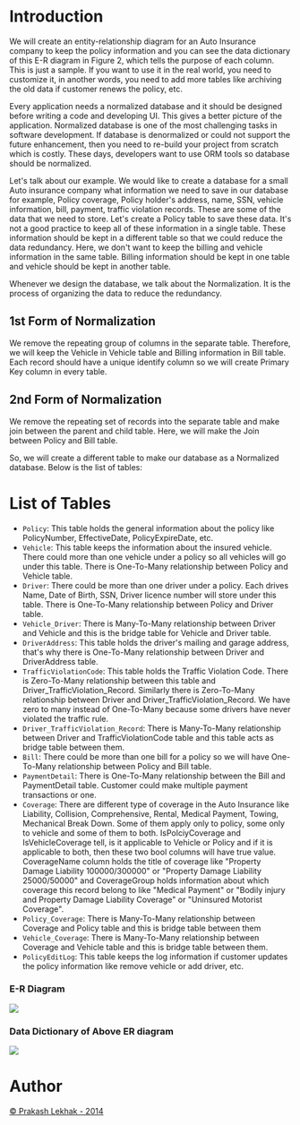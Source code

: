 # Introduction
We will create an entity-relationship diagram for an Auto Insurance company to keep the policy information and you can see the data dictionary of this E-R diagram in Figure 2, which tells the purpose of each column. This is just a sample. If you want to use it in the real world, you need to customize it, in another words, you need to add more tables like archiving the old data if customer renews the policy, etc.

Every application needs a normalized database and it should be designed before writing a code and developing UI. This gives a better picture of the application. Normalized database is one of the most challenging tasks in software development. If database is denormalized or could not support the future enhancement, then you need to re-build your project from scratch which is costly. These days, developers want to use ORM tools so database should be normalized.

Let's talk about our example. We would like to create a database for a small Auto insurance company what information we need to save in our database for example, Policy coverage, Policy holder's address, name, SSN, vehicle information, bill, payment, traffic violation records. These are some of the data that we need to store. Let's create a Policy table to save these data. It's not a good practice to keep all of these information in a single table. These information should be kept in a different table so that we could reduce the data redundancy. Here, we don't want to keep the billing and vehicle information in the same table. Billing information should be kept in one table and vehicle should be kept in another table.

Whenever we design the database, we talk about the Normalization. It is the process of organizing the data to reduce the redundancy.

## 1st Form of Normalization
We remove the repeating group of columns in the separate table. Therefore, we will keep the Vehicle in Vehicle table and Billing information in Bill table. Each record should have a unique identify column so we will create Primary Key column in every table.

## 2nd Form of Normalization
We remove the repeating set of records into the separate table and make join between the parent and child table. Here, we will make the Join between Policy and Bill table.

So, we will create a different table to make our database as a Normalized database. Below is the list of tables:

# List of Tables
- `Policy`: This table holds the general information about the policy like PolicyNumber, EffectiveDate, PolicyExpireDate, etc.
- `Vehicle`: This table keeps the information about the insured vehicle. There could more than one vehicle under a policy so all vehicles will go under this table. There is One-To-Many relationship between Policy and Vehicle table.
- `Driver`: There could be more than one driver under a policy. Each drives Name, Date of Birth, SSN, Driver licence number will store under this table. There is One-To-Many relationship between Policy and Driver table.
- `Vehicle_Driver`: There is Many-To-Many relationship between Driver and Vehicle and this is the bridge table for Vehicle and Driver table.
- `DriverAddress`: This table holds the driver's mailing and garage address, that's why there is One-To-Many relationship between Driver and DriverAddress table.
- `TrafficViolationCode`: This table holds the Traffic Violation Code. There is Zero-To-Many relationship between this table and Driver_TrafficViolation_Record. Similarly there is Zero-To-Many relationship between Driver and Driver_TrafficViolation_Record. We have zero to many instead of One-To-Many because some drivers have never violated the traffic rule.
- `Driver_TrafficViolation_Record`: There is Many-To-Many relationship between Driver and TrafficViolationCode table and this table acts as bridge table between them.
- `Bill`: There could be more than one bill for a policy so we will have One-To-Many relationship between Policy and Bill table.
- `PaymentDetail`: There is One-To-Many relationship between the Bill and PaymentDetail table. Customer could make multiple payment transactions or one.
- `Coverage`: There are different type of coverage in the Auto Insurance like Liability, Collision, Comprehensive, Rental, Medical Payment, Towing, Mechanical Break Down. Some of them apply only to policy, some only to vehicle and some of them to both. IsPolciyCoverage and IsVehicleCoverage tell, is it applicable to Vehicle or Policy and if it is applicable to both, then these two bool columns will have true value. CoverageName column holds the title of coverage like "Property Damage Liability 100000/300000" or "Property Damage Liability 25000/50000" and CoverageGroup holds information about which coverage this record belong to like "Medical Payment" or "Bodily injury and Property Damage Liability Coverage" or "Uninsured Motorist Coverage".
- `Policy_Coverage`: There is Many-To-Many relationship between Coverage and Policy table and this is bridge table between them
- `Vehicle_Coverage`: There is Many-To-Many relationship between Coverage and Vehicle table and this is bridge table between them.
- `PolicyEditLog`: This table keeps the log information if customer updates the policy information like remove vehicle or add driver, etc.

### E-R Diagram

<a href="https://github.com/Heyimlulu/AutoInsuranceProject">
  <img src="https://camo.githubusercontent.com/cce671b8081cba08aa5275aea24de650206081c0997a807e0cde128e53984a95/68747470733a2f2f7777772e636f646570726f6a6563742e636f6d2f4b422f64617461626173652f3832363432352f496d67312d722d3730302e706e67">
</a>

### Data Dictionary of Above ER diagram

<a href="https://github.com/Heyimlulu/AutoInsuranceProject">
  <img src="https://camo.githubusercontent.com/4cfcf5756ad9800eadd00c1b4f6515e5146b4605e995b70f9a3fe8c5a00a283d/68747470733a2f2f7777772e636f646570726f6a6563742e636f6d2f4b422f64617461626173652f3832363432352f496d67322e706e67">
</a>

# Author

[© Prakash Lekhak - 2014](https://www.codeproject.com/Tips/826425/Relational-Database-Design-with-an-Auto-Insurance)
